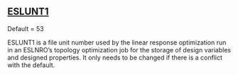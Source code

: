 ## [ESLUNT1](https://help.hexagonmi.com/bundle/MSC_Nastran_2022.4/page/Nastran_Combined_Book/qrg/parameters/TOC.ESLUNT1.xhtml)

Default = 53

ESLUNT1 is a file unit number used by the linear response optimization run in an ESLNRO’s topology optimization job for the storage of design variables and designed properties. It only needs to be changed if there is a conflict with the default.

